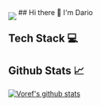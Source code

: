 <img src="https://capsule-render.vercel.app/api?type=waving&height=120&color=0:A6ACCD,25:9CA7E4,50:B388EB,75:D3A7FF,100:C5A3FF" style="margin-bottom: -10px;">
<!-- ![header](https://capsule-render.vercel.app/api?type=waving&height=120&color=color=0:A6ACCD,25:9CA7E4,50:B388EB,75:D3A7FF,100:C5A3FF) -->
## Hi there 👋
I'm Dario

## Tech Stack 💻


## Github Stats 📈
<a href="https://github.com/anuraghazra/github-readme-stats"><img align="center" src="https://github-readme-stats.vercel.app/api?username=voref&show_icons=true&theme=material-palenight" alt="Voref's github stats" /></a>
